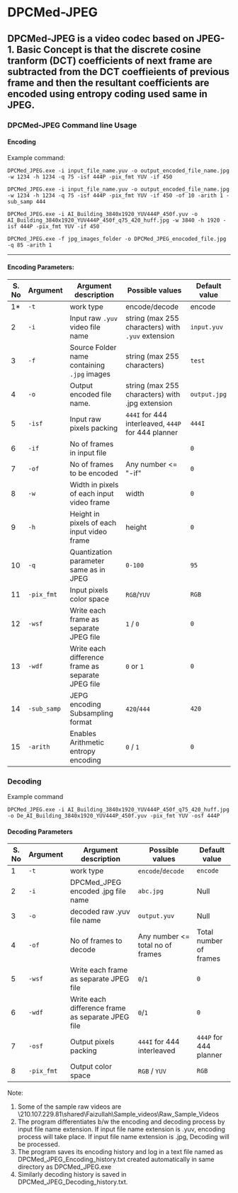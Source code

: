 # DPCMed-JPEG

DPCMed-JPEG is a video codec based on JPEG-1. Basic Concept is that the discrete cosine tranform (DCT) coefficients of next frame are subtracted from the DCT coeffieients of previous frame and then the resultant coefficients are encoded using entropy coding used same in JPEG. 
----------------------------
### DPCMed-JPEG Command line Usage
 

#### Encoding
Example command:

```
DPCMed_JPEG.exe -i input_file_name.yuv -o output_encoded_file_name.jpg -w 1234 -h 1234 -q 75 -isf 444P -pix_fmt YUV -if 450

DPCMed_JPEG.exe -i input_file_name.yuv -o output_encoded_file_name.jpg -w 1234 -h 1234 -q 75 -isf 444P -pix_fmt YUV -if 450 -of 10 -arith 1 -sub_samp 444

DPCMed_JPEG.exe -i AI_Building_3840x1920_YUV444P_450f.yuv -o AI_Building_3840x1920_YUV444P_450f_q75_420_huff.jpg -w 3840 -h 1920 -isf 444P -pix_fmt YUV -if 450

DPCMed_JPEG.exe -f jpg_images_folder -o DPCMed_JPEG_enocoded_file.jpg -q 85 -arith 1
```

------------------------------------
#### Encoding Parameters:

| S. No	| Argument	| 	Argument description	| 			Possible values		| 		Default value |
| ----- | -------- | --------------------- | ------------------- | --------------- |
| 1* | `-t`  |  work type | encode/decode | encode |
| 2	| `-i`		| 	Input raw `.yuv` video file name		| 	string (max 255 characters) with `.yuv` extension | `input.yuv` |
| 3 | `-f`  |  Source Folder name containing `.jpg` images | string (max 255 characters) | `test` | 
| 4	| `-o`		| 	Output encoded file name. 				| string (max 255 characters) with .jpg extension		| `output.jpg` |
| 5	| `-isf`	| Input raw pixels packing | `444I` for 444 interleaved,  `444P` for 444 planner | `444I` |
| 6	| `-if`	| 	No of frames in input file		| 	| `0` |
| 7	| `-of`	| 	No of frames to be encoded		| Any number <= "-if" | `0` |
| 8	| `-w`		| Width in pixels of each input video frame		| width | `0` |
| 9	| `-h`	 |	Height in pixels of each input video frame		| height |  `0` |
| 10	| `-q`	| Quantization parameter same as in JPEG 	| 	`0-100`	|	`95` |
| 11	| `-pix_fmt`	| Input pixels color space			| `RGB`/`YUV` |		`RGB` |
| 12	| `-wsf`	| 	Write each frame as separate JPEG file		| `1` / `0` |		`0` |
| 13	| `-wdf`	| 	Write each difference frame as separate JPEG file	| `0` or `1`	| 	`0` |
| 14	| `-sub_samp` | 	JEPG encoding Subsampling format		| `420`/`444`	|			`420` |
| 15	| `-arith`	| Enables Arithmetic entropy encoding 		| `0` / `1`	| 	`0` |




### Decoding
Example command
```
DPCMed_JPEG.exe -i AI_Building_3840x1920_YUV444P_450f_q75_420_huff.jpg -o De_AI_Building_3840x1920_YUV444P_450f.yuv -pix_fmt YUV -osf 444P
```
#### Decoding Parameters

| S. No |	Argument	| Argument description	            | Possible values	| Default value |
| ----- | -------- | -------------------------------- | --------------- | ------------- |
| 1     | `-t`       | work type                        | `encode`/`decode`   | `encode`        | 
| 2     | `-i`	      | DPCMed_JPEG encoded .jpg file name | `abc.jpg`         | Null          |
| 3     |	`-o`	      | decoded raw .yuv file name       | `output.yuv`      | Null          |
| 4	    | `-of`	     | No of frames to decode	          | Any number <= total no of frames |	Total number of frames |
| 5   	 | `-wsf`	    | Write each frame as separate JPEG file	| `0`/`1` | `0` |  
| 6	    | `-wdf`    	| Write each difference frame as separate JPEG file | `0`/`1`  | `0` |  	
| 7	    | `-osf`	    | Output pixels packing 	| `444I` for 444 interleaved | `444P` for 444 planner |  `444I` | 	
| 8	    | `-pix_fmt` | Output color space	| `RGB` / `YUV`	| `RGB` | 


Note: 
1.	Some of the sample raw videos are \\210.107.229.81\shared\Faizullah\Sample_videos\Raw_Sample_Videos 
2.	The program differentiates b/w the encoding and decoding process by input file name extension. If input file name extension is .yuv, encoding process will take place. If input file name extension is .jpg, Decoding will be processed.
3.	The program saves its encoding history and log in a text file named as DPCMed_JPEG_Encoding_history.txt created automatically in same directory as DPCMed_JPEG.exe
4.	Similarly decoding history is saved in DPCMed_JPEG_Decoding_history.txt.
